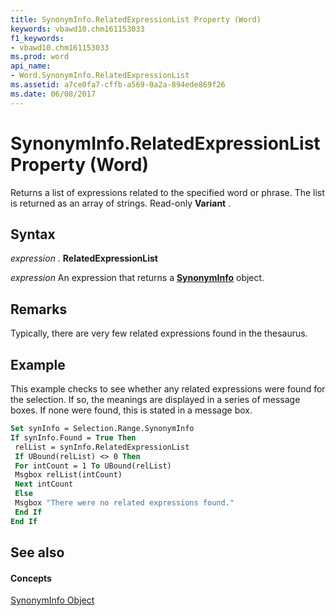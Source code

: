 ```yaml
---
title: SynonymInfo.RelatedExpressionList Property (Word)
keywords: vbawd10.chm161153033
f1_keywords:
- vbawd10.chm161153033
ms.prod: word
api_name:
- Word.SynonymInfo.RelatedExpressionList
ms.assetid: a7ce0fa7-cffb-a569-0a2a-894ede869f26
ms.date: 06/08/2017
---
```



# SynonymInfo.RelatedExpressionList Property (Word)

Returns a list of expressions related to the specified word or phrase. The list is returned as an array of strings. Read-only  **Variant** .


## Syntax

 _expression_ . **RelatedExpressionList**

 _expression_ An expression that returns a **[SynonymInfo](Word.SynonymInfo.md)** object.


## Remarks

Typically, there are very few related expressions found in the thesaurus.


## Example

This example checks to see whether any related expressions were found for the selection. If so, the meanings are displayed in a series of message boxes. If none were found, this is stated in a message box.


```vb
Set synInfo = Selection.Range.SynonymInfo 
If synInfo.Found = True Then 
 relList = synInfo.RelatedExpressionList 
 If UBound(relList) <> 0 Then 
 For intCount = 1 To UBound(relList) 
 Msgbox relList(intCount) 
 Next intCount 
 Else 
 Msgbox "There were no related expressions found." 
 End If 
End If
```


## See also


#### Concepts


[SynonymInfo Object](Word.SynonymInfo.md)

